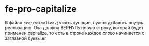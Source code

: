 # fe-pro-capitalize

В файле ```src/capitalize.js``` есть функция, нужно добавить внутрь реализацию. Она должна ВЕРНУТЬ новую строку, которай будет применен capitalize, то есть в строке каждое слово начинается с заглавной буквы.er